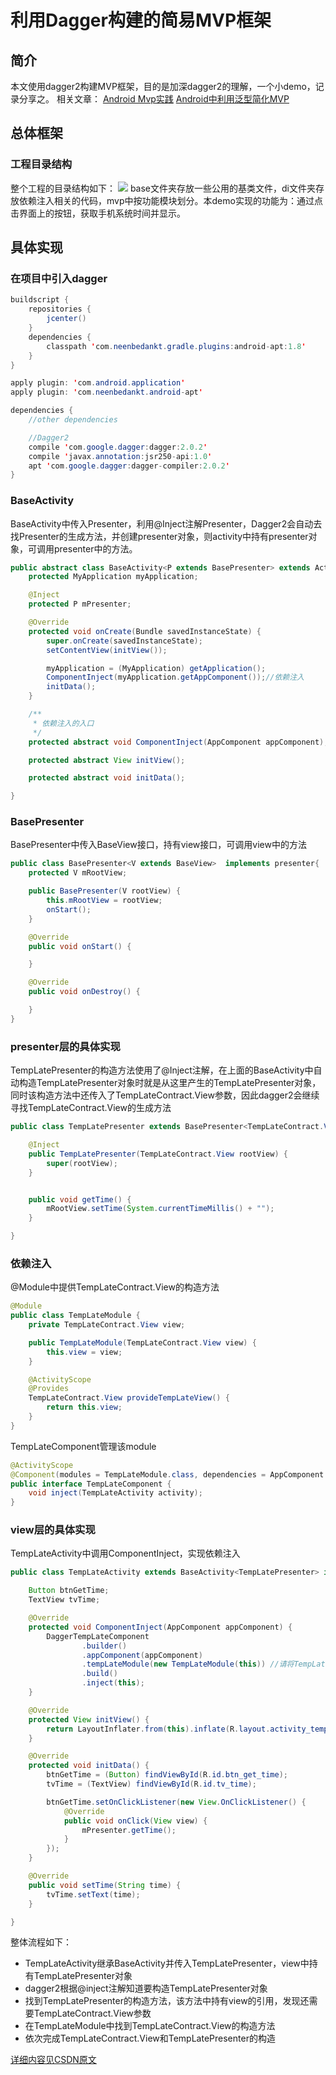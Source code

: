 # 利用Dagger构建的简易MVP框架
## 简介
本文使用dagger2构建MVP框架，目的是加深dagger2的理解，一个小demo，记录分享之。
相关文章：
[Android Mvp实践](http://blog.csdn.net/yaodong379/article/details/51184460)
[Android中利用泛型简化MVP](http://blog.csdn.net/yaodong379/article/details/52904535)

## 总体框架
### 工程目录结构
整个工程的目录结构如下：
![](http://i.imgur.com/fNGSPTr.png)
base文件夹存放一些公用的基类文件，di文件夹存放依赖注入相关的代码，mvp中按功能模块划分。本demo实现的功能为：通过点击界面上的按钮，获取手机系统时间并显示。

## 具体实现
### 在项目中引入dagger
```java
buildscript {
    repositories {
        jcenter()
    }
    dependencies {
        classpath 'com.neenbedankt.gradle.plugins:android-apt:1.8'
    }
}

apply plugin: 'com.android.application' 
apply plugin: 'com.neenbedankt.android-apt'

dependencies {
    //other dependencies

    //Dagger2
    compile 'com.google.dagger:dagger:2.0.2'
    compile 'javax.annotation:jsr250-api:1.0'
    apt 'com.google.dagger:dagger-compiler:2.0.2'
}
```
### BaseActivity
BaseActivity中传入Presenter，利用@Inject注解Presenter，Dagger2会自动去找Presenter的生成方法，并创建presenter对象，则activity中持有presenter对象，可调用presenter中的方法。
```java
public abstract class BaseActivity<P extends BasePresenter> extends Activity {
    protected MyApplication myApplication;

    @Inject
    protected P mPresenter;

    @Override
    protected void onCreate(Bundle savedInstanceState) {
        super.onCreate(savedInstanceState);
        setContentView(initView());

        myApplication = (MyApplication) getApplication();
        ComponentInject(myApplication.getAppComponent());//依赖注入
        initData();
    }

    /**
     * 依赖注入的入口
     */
    protected abstract void ComponentInject(AppComponent appComponent);

    protected abstract View initView();

    protected abstract void initData();

}
```
### BasePresenter
BasePresenter中传入BaseView接口，持有view接口，可调用view中的方法
```java
public class BasePresenter<V extends BaseView>  implements presenter{
    protected V mRootView;

    public BasePresenter(V rootView) {
        this.mRootView = rootView;
        onStart();
    }

    @Override
    public void onStart() {

    }

    @Override
    public void onDestroy() {

    }
}
```
### presenter层的具体实现
TempLatePresenter的构造方法使用了@Inject注解，在上面的BaseActivity中自动构造TempLatePresenter对象时就是从这里产生的TempLatePresenter对象，同时该构造方法中还传入了TempLateContract.View参数，因此dagger2会继续寻找TempLateContract.View的生成方法
```java
public class TempLatePresenter extends BasePresenter<TempLateContract.View> {

    @Inject
    public TempLatePresenter(TempLateContract.View rootView) {
        super(rootView);
    }


    public void getTime() {
        mRootView.setTime(System.currentTimeMillis() + "");
    }

}

```
### 依赖注入
@Module中提供TempLateContract.View的构造方法
```java
@Module
public class TempLateModule {
    private TempLateContract.View view;

    public TempLateModule(TempLateContract.View view) {
        this.view = view;
    }

    @ActivityScope
    @Provides
    TempLateContract.View provideTempLateView() {
        return this.view;
    }
}
```
TempLateComponent管理该module
```java
@ActivityScope
@Component(modules = TempLateModule.class, dependencies = AppComponent.class)
public interface TempLateComponent {
    void inject(TempLateActivity activity);
}
```
### view层的具体实现
TempLateActivity中调用ComponentInject，实现依赖注入
```java
public class TempLateActivity extends BaseActivity<TempLatePresenter> implements TempLateContract.View{

    Button btnGetTime;
    TextView tvTime;

    @Override
    protected void ComponentInject(AppComponent appComponent) {
        DaggerTempLateComponent
                .builder()
                .appComponent(appComponent)
                .tempLateModule(new TempLateModule(this)) //请将TempLateModule()第一个首字母改为小写
                .build()
                .inject(this);
    }

    @Override
    protected View initView() {
        return LayoutInflater.from(this).inflate(R.layout.activity_template, null, false);
    }

    @Override
    protected void initData() {
        btnGetTime = (Button) findViewById(R.id.btn_get_time);
        tvTime = (TextView) findViewById(R.id.tv_time);

        btnGetTime.setOnClickListener(new View.OnClickListener() {
            @Override
            public void onClick(View view) {
                mPresenter.getTime();
            }
        });
    }

    @Override
    public void setTime(String time) {
        tvTime.setText(time);
    }

}
```

整体流程如下：
- TempLateActivity继承BaseActivity并传入TempLatePresenter，view中持有TempLatePresenter对象
- dagger2根据@inject注解知道要构造TempLatePresenter对象
- 找到TempLatePresenter的构造方法，该方法中持有view的引用，发现还需要TempLateContract.View参数
- 在TempLateModule中找到TempLateContract.View的构造方法
- 依次完成TempLateContract.View和TempLatePresenter的构造

[详细内容见CSDN原文](http://blog.csdn.net/yaodong379/article/details/61414333)




